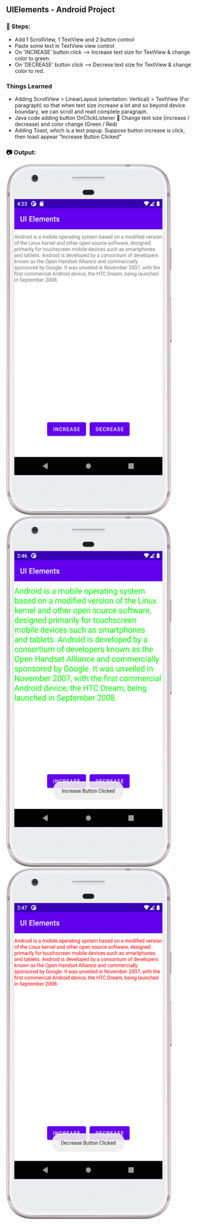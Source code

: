 ## UIElements - Android Project

### :ski: Steps:
 - Add 1 ScrollView, 1 TextView and 2 button control
 - Paste some text in TextView view control
 - On 'INCREASE' button click --> Increase text size for TextView & change color to green.
 - On 'DECREASE' button click --> Decrese text size for TextView & change color to red.

### Things Learned
 - Adding ScrollView > LinearLayout (orientation: Vertical) > TextView (For paragraph) so that when text size increase a lot and so beyond device boundary, we can scroll and read complete paragraph.
 - Java code adding button OnClickListener   Change text size (increase / decrease) and color change (Green / Red)
 - Adding Toast, which is a text popup. Suppose button increase is click, then toast appear “Increase Button Clicked”

### :camera: Output:
<img alt="003_UIElements_Screenshot1" src="ProjectScreenshot/UIElements_App_Screenshot.png" width="450" height="950" />
<img alt="003_UIElements_Screenshot1" src="ProjectScreenshot/UIElements_Text_Increase_Screenshot.png" width="450" height="950" />
<img alt="003_UIElements_Screenshot1" src="ProjectScreenshot/UIElements_Text_Decrease_Screenshot.png" width="450" height="950" />
